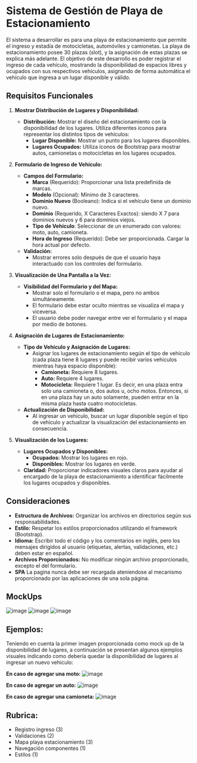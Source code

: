 # Sistema de Gestión de Playa de Estacionamiento
El sistema a desarrollar es para una playa de estacionamiento que permite el ingreso y estadía de motocicletas, automóviles y camionetas. 
La playa de estacionamiento posee 30 plazas (slot), y la asignación de estas plazas se explica más adelante.
El objetivo de este desarrollo es poder registrar el ingreso de cada vehículo, mostrando la disponibilidad de espacios libres y ocupados con sus respectivos vehículos, asignando de forma automática el vehículo que ingresa a un lugar disponible y válido. 

## Requisitos Funcionales

1. **Mostrar Distribución de Lugares y Disponibilidad:**
   - **Distribución:** Mostrar el diseño del estacionamiento con la disponibilidad de los lugares. Utiliza diferentes íconos para representar los distintos tipos de vehículos:
     - **Lugar Disponible:** Mostrar un punto para los lugares disponibles.
     - **Lugares Ocupados:** Utiliza íconos de Bootstrap para mostrar autos, camionetas o motocicletas en los lugares ocupados.
   
2. **Formulario de Ingreso de Vehículo:**
   - **Campos del Formulario:**
     - **Marca** (Requerido): Proporcionar una lista predefinida de marcas.
     - **Modelo** (Opcional): Mínimo de 3 caracteres.
     - **Dominio Nuevo** (Booleano): Indica si el vehículo tiene un dominio nuevo.
     - **Dominio** (Requerido, X Caracteres Exactos): siendo X 7 para dominios nuevos y 6 para dominios viejos.
     - **Tipo de Vehículo**: Seleccionar de un enumerado con valores: moto, auto, camioneta.
     - **Hora de Ingreso** (Requerido): Debe ser proporcionada. Cargar la hora actual por defecto.
   - **Validación:**
     - Mostrar errores solo después de que el usuario haya interactuado con los controles del formulario.
   
3. **Visualización de Una Pantalla a la Vez:**
   - **Visibilidad del Formulario y del Mapa:**
     - Mostrar solo el formulario o el mapa, pero no ambos simultáneamente.
     - El formulario debe estar oculto mientras se visualiza el mapa y viceversa.
     - El usuario debe poder navegar entre ver el formulario y el mapa por medio de botones.
   
4. **Asignación de Lugares de Estacionamiento:**
   - **Tipo de Vehículo y Asignación de Lugares:**
     - Asignar los lugares de estacionamiento según el tipo de vehículo (cada plaza tiene 8 lugares y puede recibir varios vehiculos mientras haya espacio disponible):
       - **Camioneta:** Requiere 8 lugares.
       - **Auto:** Requiere 4 lugares.
       - **Motocicleta:** Requiere 1 lugar.
   Es decir, en una plaza entra solo una camioneta o, dos autos u, ocho motos. Entonces, si en una plaza hay un auto solamente, pueden entrar en la misma plaza hasta cuatro motocicletas.  
   - **Actualización de Disponibilidad:**
     - Al ingresar un vehículo, buscar un lugar disponible según el tipo de vehículo y actualizar la visualización del estacionamiento en consecuencia.
   
5. **Visualización de los Lugares:**
   - **Lugares Ocupados y Disponibles:**
     - **Ocupados:** Mostrar los lugares en rojo.
     - **Disponibles:** Mostrar los lugares en verde.
   - **Claridad:** Proporcionar indicadores visuales claros para ayudar al encargado de la playa de estacionamiento a identificar fácilmente los lugares ocupados y disponibles.

## Consideraciones

- **Estructura de Archivos:** Organizar los archivos en directorios según sus responsabilidades.
- **Estilo:** Respetar los estilos proporcionados utilizando el framework (Bootstrap).
- **Idioma:** Escribir todo el código y los comentarios en inglés, pero los mensajes dirigidos al usuario (etiquetas, alertas, validaciones, etc.) deben estar en español.
- **Archivos Proporcionados:** No modificar ningún archivo proporcionado, excepto el del formulario.
- **SPA** La pagina nunca debe ser recargada ateniendose al mecanismo proporcionado por las aplicaciones de una sola página.

## MockUps
![image](https://github.com/user-attachments/assets/3279d9de-f4ea-45fc-895d-95f3f488a7f8)
![image](https://github.com/user-attachments/assets/944eb0ed-1347-43cc-afa8-460e5f5faa20)
![image](https://github.com/user-attachments/assets/a2518bf6-7534-4a02-974e-d4d08283d88a)


## Ejemplos: 
Teniendo en cuenta la primer imagen proporcionada como mock up de la disponibilidad de lugares, a continuación se presentan algunos ejemplos visuales indicando como debería quedar la disponibilidad de lugares al ingresar un nuevo vehiculo:

**En caso de agregar una moto:**
![image](https://github.com/user-attachments/assets/99b6558d-7f39-48fb-a381-a19ee1c4f4ba)

**En caso de agregar un auto:**
![image](https://github.com/user-attachments/assets/9171d8a9-099f-4c7e-a747-dda5452357b2)

**En caso de agregar una camioneta:**
![image](https://github.com/user-attachments/assets/722bef2b-74b3-40c2-a5bd-3f63f299677a)

## Rubrica:
- Registro ingreso (3)
- Validaciones (2)
- Mapa playa estacionamiento (3)
- Navegación componentes (1)
- Estilos (1)
